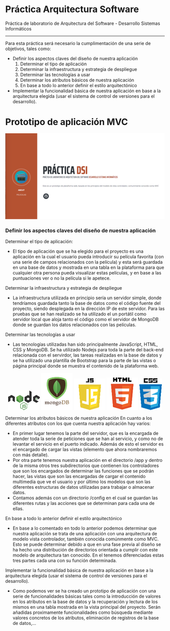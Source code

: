 # Práctica Arquitectura Software
Práctica de laboratorio de Arquitectura del Software - Desarrollo Sistemas Informáticos 
***
Para esta práctica será necesario la cumplimentación de una serie de objetivos, tales como:

* Definir los aspectos claves del diseño de nuestra aplicación
    1. Determinar el tipo de aplicación
    2. Determinar la infraestructura y estrategia de despliegue
    3. Determinar las tecnologías a usar
    4. Determinar los atributos básicos de nuestra aplicación
    5. En base a todo lo anterior definir el estilo arquitectónico
* Implementar la funcionalidad básica de nuestra aplicación en base a la arquitectura elegida (usar el sistema de control de versiones para el desarrollo).

# Prototipo de aplicación MVC
![captura](https://github.com/DarwinGonzalez/PracticaArqSoftDSI/blob/master/public/img/prototipo.png?raw=true)

### Definir los aspectos claves del diseño de nuestra aplicación

Determinar el tipo de aplicación:
* El tipo de aplicación que se ha elegido para el proyecto es una aplicación en la cual el usuario pueda introducir su película favorita (con una serie de campos relacionados con la película)
  y esta será guardada en una base de datos y mostrada en una tabla en la plataforma para que cualquier otra persona pueda visualizar estas películas, y en base a las puntuaciones 
  ver o no la película si le apetece.

Determinar la infraestructura y estrategia de despliegue
* La infraestructura utilizada en principio sería un servidor simple, donde tendríamos guardada tanto la base de datos como el código fuente del proyecto, siendo 
  desplegada en la dirección IP de este servidor. Para las pruebas que se han realizado se ha utilizado el un portátil como servidor local que aloja tanto el código como el servidor 
  de MongoDB donde se guardan los datos relacionados con las películas.

Determinar las tecnologías a usar
* Las tecnologías utilizadas han sido principalmente JavaScript, HTML, CSS y MongoDB. Se ha utilizado Nodejs para toda la parte del back-end relacionada con el servirdor, las tareas realizadas en la base de datos 
  y se ha utilizado una plantilla de Bootstrap para la parte de las vistas o página principal donde se muestra el contenido de la plataforma web.

<p align="center">
 
<img src="https://github.com/DarwinGonzalez/PracticaArqSoftDSI/blob/master/public/img/1200px-Node.js_logo.svg.png?raw=true">
<img src="https://github.com/DarwinGonzalez/PracticaArqSoftDSI/blob/master/public/img/mongodb.png?raw=true">
<img src="https://github.com/DarwinGonzalez/PracticaArqSoftDSI/blob/master/public/img/js-logo.png?raw=true">
<img src="https://github.com/DarwinGonzalez/PracticaArqSoftDSI/blob/master/public/img/images.png?raw=true">
<img src="https://github.com/DarwinGonzalez/PracticaArqSoftDSI/blob/master/public/img/CSS.3.svg.png?raw=true">
 
</p>

Determinar los atributos básicos de nuestra aplicación
En cuanto a los diferentes atributos con los que cuenta nuestra aplicación hay varios:
* En primer lugar tenemos la parte del servidor, que es la encargada de atender toda la serie de peticiones que se han al servicio, y como no de levantar el servicio en el puerto indicado. Además de esto el servidor
  es el encargado de cargar las vistas (elemento que ahora nombraremos con más detalle). 
* Por otra parte tenemos nuestra aplicación en el directorio /app y dentro de la misma otros tres subdirectorios que contienen los controladores que son los encargados de determinar las funciones que se podrán hacer,
  las vistas que son las encargadas de cargar el contenido multimedia que ve el usuario y por último los modelos que son las
  diferentes estructuras de datos utilizadas para trabajar o almacenar datos.
* Contamos además con un directorio /config en el cual se guardan las diferentes rutas y las acciones que se determinan para cada una de ellas.

En base a todo lo anterior definir el estilo arquitectónico
* En base a lo comentado en todo lo anterior podemos determinar que nuestra aplicación se trata de una aplicación con una arquitectura de modelo vista controlador, también
  conocida comúnmente como MVC. Esto se puede determinar debido a que en una fase previa al diseño se ha hecho una distribución de directorios orientada a cumplir con este modelo de 
  arquitectura tan conocido. En el tenemos diferenciadas estas tres partes cada una con su función determinada.
  
Implementar la funcionalidad básica de nuestra aplicación en base a la arquitectura elegida (usar el sistema de control de versiones para el desarrollo).
* Como podemos ver se ha creado un prototipo de aplicación con una serie de funcionalidades básicas tales como la introducción de valores en los atributos en la base de datos y la recuperación y lectura de los mismos en una tabla mostrada en la vista principal del proyecto. Serán añadidas proximamente funcionalidades como búsqueda mediante valores concretos de los atributos, eliminación de registros de la base de datos,...
